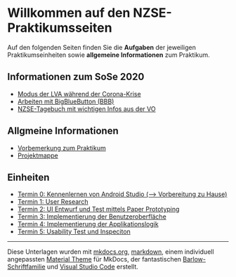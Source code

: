 # Willkommen auf den NZSE-Praktikumsseiten


Auf den folgenden Seiten finden Sie die **Aufgaben** der jeweiligen Praktikumseinheiten sowie **allgemeine Informationen** zum Praktikum.

## Informationen zum SoSe 2020

* [Modus der LVA während der Corona-Krise](corona.md)
* [Arbeiten mit BigBlueButton (BBB)](bbb.md)
* [NZSE-Tagebuch mit wichtigen Infos aus der VO](tagebuch.md)

## Allgmeine Informationen

* [Vorbemerkung zum Praktikum](vorbemerkung.md)
* [Projektmappe](projektmappe.md)

## Einheiten

* [Termin 0: Kennenlernen von Android Studio (--> Vorbereitung zu Hause)](termin0.md)
* [Termin 1: User Research](termin1.md)
* [Termin 2: UI Entwurf und Test mittels Paper Prototyping](termin2.md)
* [Termin 3: Implementierung der Benutzeroberfläche](termin3.md)
* [Termin 4: Implementierung der Applikationslogik](termin4.md)
* [Termin 5: Usability Test und Inspeciton](termin5.md)

----
Diese Unterlagen wurden mit [mkdocs.org](http://mkdocs.org), [markdown](https://en.wikipedia.org/wiki/Markdown), einem individuell angepassten [Material Theme](https://github.com/squidfunk/mkdocs-material) für MkDocs, der fantastischen [Barlow-Schriftfamilie](https://github.com/jpt/barlow) und [Visual Studio Code](https://code.visualstudio.com/) erstellt.
